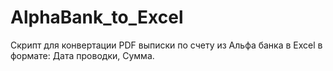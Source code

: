 # AlphaBank_to_Excel
Скрипт для конвертации PDF выписки по счету из Альфа банка в Excel в формате: Дата проводки, Сумма.
